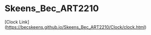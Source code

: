 # Skeens_Bec_ART2210


[Clock Link] (https://becskeens.github.io/Skeens_Bec_ART2210/Clock/clock.html)

